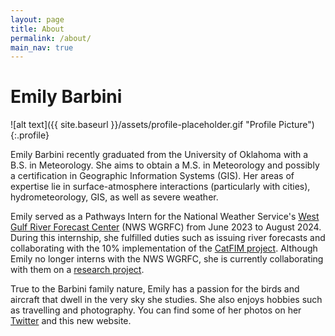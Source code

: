 ```yaml
---
layout: page
title: About
permalink: /about/
main_nav: true
---
```

<h1>Emily Barbini</h1>

![alt text]({{ site.baseurl }}/assets/profile-placeholder.gif "Profile Picture"){:.profile}

Emily Barbini recently graduated from the University of Oklahoma with a B.S. in Meteorology. She aims to obtain a M.S. in Meteorology and possibly a certification in Geographic Information Systems (GIS). Her areas of expertise lie in surface-atmosphere interactions (particularly with cities), hydrometeorology, GIS, as well as severe weather.

Emily served as a Pathways Intern for the National Weather Service's <a href="https://www.weather.gov/wgrfc/">West Gulf River Forecast Center</a> (NWS WGRFC) from June 2023 to August 2024. During this internship, she fulfilled duties such as issuing river forecasts and collaborating with the 10% implementation of the <a href="https://storymaps.arcgis.com/stories/c7ae8422207241b5873fff38a22cf66b">CatFIM project</a>. Although Emily no longer interns with the NWS WGRFC, she is currently collaborating with them on a <a href="https://windbarbini.github.io/research/">research project</a>.

True to the Barbini family nature, Emily has a passion for the birds and aircraft that dwell in the very sky she studies. She also enjoys hobbies such as travelling and photography. You can find some of her photos on her <a href="https://x.com/barbini_wx">Twitter</a> and this new website.
